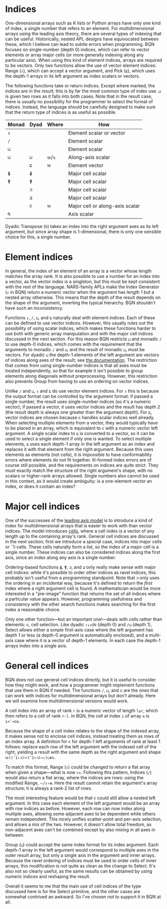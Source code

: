 # Indices

One-dimensional arrays such as K lists or Python arrays have only one kind of index, a single number that refers to an element. For multidimensional arrays using the leading axis theory, there are several types of indexing that can be useful. Historically, nested APL designs have equivocated between these, which I believe can lead to subtle errors when programming. BQN focuses on single-number (depth 0) indices, which can refer to vector elements or array major cells (or more generally indexing along any particular axis). When using this kind of element indices, arrays are required to be vectors. Only two functions allow the use of vector element indices: Range (`↕`), which can accept a vector argument, and Pick (`⊑`), which uses the depth-1 arrays in its left argument as index scalars or vectors.

The following functions take or return indices. Except where marked, the indices are in the result; this is by far the most common type of index use. `⊔` is given two rows as it falls into both cases. Note that in the result case, there is usually no possibility for the programmer to select the format of indices. Instead, the language should be carefully designed to make sure that the return type of indices is as useful as possible.

| Monad | Dyad | Where   | How
|-------|------|---------|--------------------------
|  `↕`  |      |         | Element scalar or vector
|  `/`  |      |         | Element scalar
|  `⊔`  |      |         | Element scalar
|  `⊔`  | `⊔`  | `𝕨`/`𝕩` | Along-axis scalar
|       | `⊑`  | `𝕨`     | Element vector
|  `⍋`  | `⍋`  |         | Major cell scalar
|  `⍒`  | `⍒`  |         | Major cell scalar
|       | `⊐`  |         | Major cell scalar
|       | `⊒`  |         | Major cell scalar
|       | `⊏`  | `𝕨`     | Major cell or along-axis scalar
|  `⍉`  |      |         | Axis scalar

Dyadic Transpose (`⍉`) takes an index into the right argument axes as its left argument, but since array shape is 1-dimensional, there is only one sensible choice for this, a single number.

# Element indices

In general, the index of an element of an array is a vector whose length matches the array rank. It is also possible to use a number for an index into a vector, as the vector index is a singleton, but this must be kept consistent with the rest of the language. NARS-family APLs make the Index Generator (`↕` in BQN) return a numeric vector when the argument has length 1 but a nested array otherwise. This means that the depth of the result depends on the shape of the argument, inverting the typical hierarchy. BQN shouldn't have such an inconsistency.

Functions `↕`, `/`, `⊔`, and `⊑` naturally deal with element indices. Each of these can be defined to use vector indices. However, this usually rules out the possibility of using scalar indices, which makes these functions harder to use both with generic array manipulation and with the major cell indices discussed in the next section. For this reason BQN restricts `⊔` and monadic `/` to use depth-0 indices, which comes with the requirement that the arguments to monadic `/` and `⊔`, and the result of monadic `⊔`, must be vectors. For dyadic `⊔` the depth-1 elements of the left argument are vectors of indices along axes of the result; see [the documentation](group.md#multidimensional-grouping). The restriction that comes from using single-number indices is that all axes must be treated independently, so that for example it isn't possible to group elements along diagonals without preprocessing. However, this restriction also prevents Group from having to use an ordering on vector indices.

Unlike `/` and `⊔`, `↕` and `⊑` do use vector element indices. For `↕` this is because the output format can be controlled by the argument format: if passed a single number, the result uses single-number indices (so it's a numeric vector); if passed a vector, it uses vector indices and the result has depth 2 (the result depth is always one greater than the argument depth). For `⊑`, vector indices are chosen because `⊏` handles scalar indices well already. When selecting multiple elements from a vector, they would typically have to be placed in an array, which is equivalent to `⊏` with a numeric vector left argument. A single scalar index to `⊑` is converted to a vector, so it can be used to select a single element if only one is wanted. To select multiple elements, `⊑` uses each depth-1 array in the left argument as an index and replaces it with that element from the right argument. Because this uses elements as elements (not cells), it is impossible to have conformability errors where elements do not fit together. Ill-formed index errors are of course still possible, and the requirements on indices are quite strict. They must exactly match the structure of the right argument's shape, with no scalars or higher-rank arrays allowed. Single numbers also cannot be used in this context, as it would create ambiguity: is a one-element vector an index, or does it contain an index?

# Major cell indices

One of the successes of the [leading axis model](https://aplwiki.com/wiki/Leading_axis_theory) is to introduce a kind of index for multidimensional arrays that is easier to work with than vector indices. The model introduces [cells](https://aplwiki.com/wiki/Cell), where a cell index is a vector of any length up to the containing array's rank. General cell indices are discussed in the next section; first we introduce a special case, indices into major cells or ¯1-cells. These cells naturally form a list, so the index of a major cell is a single number. These indices can also be considered indices along the first axis, since an index along any axis is a single number.

Ordering-based functions `⍋`, `⍒`, `⊐`, and `⊒` only really make sense with major cell indices: while it's possible to order other indices as ravel indices, this probably isn't useful from a programming standpoint. Note that `⊐` only uses the ordering in an incidental way, because it's defined to return the *first* index where a right argument cell is found. A mathematician would be more interested in a "pre-image" function that returns the set of all indices where a particular value appears. However, programming usefulness and consistency with the other search functions makes searching for the first index a reasonable choice.

Only one other function—but an important one!—deals with cells rather than elements: `⊏`, cell selection. Like dyadic `↑↓↕⌽⍉` (depth 0) and `/⊔` (depth 1), Select allows either a simple first-axis case where the left argument has depth 1 or less (a depth-0 argument is automatically enclosed), and a multi-axis case where it is a vector of depth-1 elements. In each case the depth-1 arrays index into a single axis.

# General cell indices

BQN does not use general cell indices directly, but it is useful to consider how they might work, and how a programmer might implement functions that use them in BQN if needed. The functions `/`, `⊔`, and `⊏` are the ones that can work with indices for multidimensional arrays but don't already. Here we will examine how multidimensional versions would work.

A cell index into an array of rank `r` is a numeric vector of length `l≤r`, which then refers to a cell of rank `r-l`. In BQN, the cell at index `i` of array `a` is `i<¨⊸⊏a`.

Because the shape of a cell index relates to the shape of the indexed array, it makes sense not to enclose cell indices, instead treating them as rows of an index array. A definition for `⊏` for depth-1 left arguments of rank at least 1 follows: replace each row of the left argument with the indexed cell of the right, yielding a result with the same depth as the right argument and shape `𝕨((¯1↓⊣)∾(¯1↑⊣)⊸↓)○≢𝕩`.

To match this format, Range (`↕`) could be changed to return a flat array when given a shape—what is now `>↕`. Following this pattern, Indices (`/`) would also return a flat array, where the indices are rows: using the modified Range, `⥊/↕∘≢`. Here the result cannot retain the argument's array structure; it is always a rank-2 list of rows.

The most interesting feature would be that `⊏` could still allow a nested left argument. In this case each element of the left argument would be an array with row indices as before. However, each row can now index along multiple axes, allowing some adjacent axes to be dependent while others remain independent. This nicely unifies scatter-point and per-axis selection, and allows a mix of the two. However, it doesn't allow total freedom, as non-adjacent axes can't be combined except by also mixing in all axes in between.

Group (`⊔`) could accept the same index format for its index argument. Each depth-1 array in the left argument would correspond to multiple axes in the outer result array, but only a single axis in the argument and inner arrays. Because the ravel ordering of indices must be used to order cells of inner arrays, this modification is not quite as clean as the change to Select. It's also not so clearly useful, as the same results can be obtained by using numeric indices and reshaping the result.

Overall it seems to me that the main use of cell indices of the type discussed here is for the Select primitive, and the other cases are somewhat contrived an awkward. So I've chosen not to support it in BQN at all.
